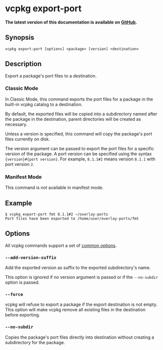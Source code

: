 # vcpkg export-port

**The latest version of this documentation is available on [GitHub](https://github.com/Microsoft/vcpkg/tree/master/docs/commands/export-port.md).**

## Synopsis
```no-highlight
vcpkg export-port [options] <package> [version] <destination>
```

## Description
Export a package's port files to a destination.

### Classic Mode
In Classic Mode, this command exports the port files for a package in the built-in vcpkg catalog to a destination. 

By default, the exported files will be copied into a subdirectory named after the package in the destination, parent directories will be created as necessary. 

Unless a version is specified, this command will copy the package's port files currently on disk. 

The version argument can be passed to export the port files for a specific version of the package. A port version can be specified using the syntax `{version}#{port version}`. For example,  `8.1.1#2` means version `8.1.1` with port version `2`.

### Manifest Mode
This command is not available in manifest mode.

## Example
```no-highlight
$ vcpkg export-port fmt 8.1.1#2 ~/overlay-ports
Port files have been exported to /home/user/overlay-ports/fmt
```

## Options
All vcpkg commands support a set of [common options](common-options.md).

### `--add-version-suffix`
Add the exported version as suffix to the exported subdirectory's name.

This option is ignored if no version argument is passed or if the `--no-subdir` option is passed. 

### `--force`
vcpkg will refuse to export a package if the export destination is not empty. This option will make vcpkg remove all existing files in the destination before exporting.

### `--no-subdir`
Copies the package's port files directly into destination without creating a subdirectory for the package.
